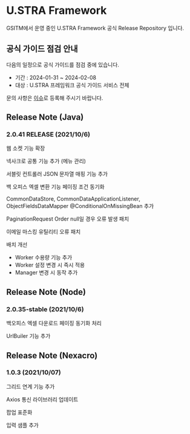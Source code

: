 # U.STRA Framework

GSITM에서 운영 중인 U.STRA Framework 공식 Release Repository 입니다.

## 공식 가이드 점검 안내

다음의 일정으로 공식 가이드를 점검 중에 있습니다. 

- 기간 : 2024-01-31 ~ 2024-02-08
- 대상 : U.STRA 프레임워크 공식 가이드 서비스 전체

문의 사항은 [이슈](https://github.com/ustraframework/ustraframework/issues)로 등록해 주시기 바랍니다.

<!--
- 공식 가이드 사이트 : http://guide.ustraframework.kro.kr/
-->

## Release Note (Java)

### 2.0.41 RELEASE (**2021/10/6**)

웹 소켓 기능 확장

넥사크로 공통 기능 추가 (메뉴 관리)

서블릿 컨트롤러 JSON 문자열 매핑 기능 추가

백 오피스 엑셀 변환 기능 페이징 조건 동기화

CommonDataStore, CommonDataApplicationListener, ObjectFieldsDataMapper
@ConditionalOnMissingBean 추가

PaginationRequest Order null일 경우 오류 발생 패치

이메일 마스킹 유틸리티 오류 패치

배치 개선

- Worker 수용량 기능 추가
- Worker 설정 변경 시 즉시 적용
- Manager 변경 시 동작 추가


## Release Note (Node)

### 2.0.35-stable (2021/10/6)

백오피스 엑셀 다운로드 페이징 동기화 처리

UrlBuiler 기능 추가


## Release Note (Nexacro)
### 1.0.3 (2021/10/07)

그리드 연계 기능 추가

Axios 통신 라이브러리 업데이트

팝업 표준화

입력 샘플 추가

<!--
**ustraframework/ustraframework** is a ✨ _special_ ✨ repository because its `README.md` (this file) appears on your GitHub profile.

Here are some ideas to get you started:

- 🔭 I’m currently working on ...
- 🌱 I’m currently learning ...
- 👯 I’m looking to collaborate on ...
- 🤔 I’m looking for help with ...
- 💬 Ask me about ...
- 📫 How to reach me: ...
- 😄 Pronouns: ...
- ⚡ Fun fact: ...
-->

